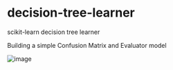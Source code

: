 # decision-tree-learner
scikit-learn decision tree learner

Building a simple Confusion Matrix and Evaluator model 


![image](https://user-images.githubusercontent.com/31891933/114159751-095b9e80-991e-11eb-8f6f-f827395e73e7.png)
